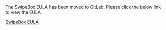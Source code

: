 The SwipeBox EULA has been moved to GitLab. Please click the below link to view the EULA

[SwipeBox EULA](https://gitlab.com/public-projects203535/SwipeBox-PrivacyPolicy/-/blob/master/Disclaimers-and-Limitation-of-Liability.md?ref_type=heads)

